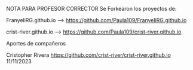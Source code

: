 NOTA PARA PROFESOR CORRECTOR  Se Forkearon los proyectos de:

FranyeliRG.github.io   --> https://github.com/Paula109/FranyeliRG.github.io


crist-river.github.io   --> https://github.com/Paula109/crist-river.github.io


Aportes de compañeros

Cristopher Rivera https://github.com/crist-river/crist-river.github.io 11/11/2023
